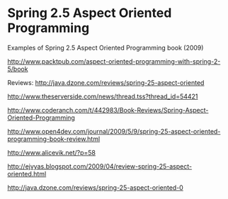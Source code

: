 Spring 2.5 Aspect Oriented Programming
===========================================

Examples of Spring 2.5 Aspect Oriented Programming book (2009)

http://www.packtpub.com/aspect-oriented-programming-with-spring-2-5/book

Reviews:
http://java.dzone.com/reviews/spring-25-aspect-oriented

http://www.theserverside.com/news/thread.tss?thread_id=54421

http://www.coderanch.com/t/442983/Book-Reviews/Spring-Aspect-Oriented-Programming

http://www.open4dev.com/journal/2009/5/9/spring-25-aspect-oriented-programming-book-review.html

http://www.alicevik.net/?p=58

http://ejvyas.blogspot.com/2009/04/review-spring-25-aspect-oriented.html

http://java.dzone.com/reviews/spring-25-aspect-oriented-0
